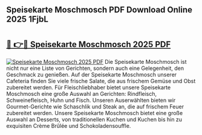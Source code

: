## Speisekarte Moschmosch PDF Download Online 2025 1FjbL

# <h2><a href="http://gc7e6qw.nevu.top/?p=Speisekarte+Moschmosch">🔗 👉🔴 Speisekarte Moschmosch 2025 PDF</a></h2>

[![Speisekarte Moschmosch 2025 PDF](https://i.imgur.com/dBaPXMq.png)](http://gc7e6qw.nevu.top/?p=Speisekarte+Moschmosch)
Die Speisekarte Moschmosch ist nicht nur eine Liste von Gerichten, sondern auch eine Gelegenheit, den Geschmack zu genießen. Auf der Speisekarte Moschmosch unserer Cafeteria finden Sie viele frische Salate, die aus frischem Gemüse und Obst zubereitet werden. Für Fleischliebhaber bietet unsere Speisekarte Moschmosch eine große Auswahl an Gerichten: Rindfleisch, Schweinefleisch, Huhn und Fisch. Unseren Auserwählten bieten wir Gourmet-Gerichte wie Schaschlik und Steak an, die auf frischem Feuer zubereitet werden. Unsere Speisekarte Moschmosch bietet eine große Auswahl an Desserts, von traditionellen Kuchen und Kuchen bis hin zu exquisiten Crème Brûlée und Schokoladensouffle.
